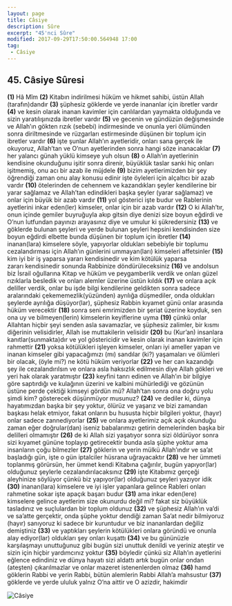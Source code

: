 ```yaml
---
layout: page
title: Câsiye
description: Sûre
excerpt: "45'nci Sûre"
modified: 2017-09-29T17:50:00.564948 17:00
tag: 
 - Câsiye
---
```


## 45. Câsiye Sûresi

**(1)** Hâ Mîm
**(2)** Kitabın indirilmesi hüküm ve hikmet sahibi, üstün Allah (tarafın)dandır
**(3)** şüphesiz göklerde ve yerde inananlar için ibretler vardır
**(4)** ve kesin olarak inanan kavimler için canlılardan yaymakta olduğunda ve sizin yaratılışınızda ibretler vardır
**(5)** ve gecenin ve gündüzün değişmesinde ve Allah’ın gökten rızık (sebebi) indirmesinde ve onunla yeri ölümünden sonra diriltmesinde ve rüzgarları estirmesinde düşünen bir toplum için ibretler vardır
**(6)** işte şunlar Allah’ın ayetleridir, onları sana gerçek ile okuyoruz, Allah’tan ve O’nun ayetlerinden sonra hangi söze inanacaklar
**(7)** her yalancı günah yüklü kimseye yuh olsun
**(8)** o Allah’ın ayetlerinin kendisine okunduğunu işitir sonra direnir, büyüklük taslar sanki hiç onları işitmemiş, onu acı bir azab ile müjdele
**(9)** bizim ayetlerimizden bir şey öğrendiği zaman onu alay konusu edinir işte öyleleri için alçaltıcı bir azab vardır
**(10)** ötelerinden de cehennem ve kazandıkları şeyler kendilerine bir yarar sağlamaz ve Allah’tan edindikleri başka şeyler (yarar sağlamaz) ve onlar için büyük bir azab vardır
**(11)** yol gösterici işte budur ve Rablerinin ayetlerini inkar eden(ler) kimseler, onlar için bir azab vardır
**(12)** O ki Allah’tır, onun içinde gemiler buyruğuyla akıp gitsin diye denizi size boyun eğdirdi ve O’nun lutfundan payınızı arayasınız diye ve umulur ki şükredersiniz
**(13)** ve göklerde bulunan şeyleri ve yerde bulunan şeyleri hepsini kendisinden size boyun eğdirdi elbette bunda düşünen bir toplum için ibretler 
**(14)** inanan(lara) kimselere söyle, yapıyorlar oldukları sebebiyle bir toplumu cezalandırması için Allah’ın günlerini ummayan(ları) kimseleri affetsinler
**(15)** kim iyi bir iş yaparsa yararı kendisinedir ve kim kötülük yaparsa	
zararı kendisinedir sonunda Rabbinize döndürüleceksiniz
**(16)** ve andolsun biz İsrail oğullarına Kitap ve hüküm ve peygamberlik verdik ve onları güzel rızıklarla besledik ve onları alemler üzerine üstün kıldık
**(17)** ve onlara açık deliller verdik, onlar bu işde bilgi kendilerine geldikten sonra sadece aralarındaki çekememezlik(yüzünden) ayrılığa düşmediler, onda oldukları şeylerde ayrılığa düşüyor(lar), şüphesiz Rabbin kıyamet günü onlar arasında hüküm verecektir 
**(18)** sonra seni emrimizden bir şeriat üzerine koyduk, sen ona uy ve bilmeyen(lerin)	kimselerin keyiflerine uyma
**(19)** çünkü onlar Allahtan hiçbir şeyi senden asla savamazlar, ve şüphesiz zalimler, bir kısmı diğerinin velisidirler, Allah ise muttakilerin velisidir
**(20)** bu (Kur’an) insanlara kanıtlar(sunmakta)dır ve yol göstericidir ve kesin olarak inanan kavimler için rahmettir 
**(21)** yoksa kötülükleri işleyen kimseler, onları iyi ameller yapan ve  inanan kimseler gibi yapacağımızı (mı) sandılar (ki?) yaşamaları ve ölümleri bir olacak, (öyle mi?) ne kötü hüküm veriyorlar
**(22)** ve her can kazandığı şey ile cezalandırılsın ve onlara asla haksızlık edilmesin diye Allah gökleri ve yeri hak olarak yaratmıştır
**(23)** keyfini tanrı edinen ve Allah’ın bir bilgiye göre saptırdığı ve kulağının üzerini ve kalbini mühürlediği ve gözünün üstüne perde çektiği kimseyi gördün mü?  Allah’tan sonra ona doğru yolu şimdi kim? gösterecek düşünmüyor musunuz?
**(24)** ve dediler ki, dünya hayatımızdan başka bir şey yoktur, ölürüz ve yaşarız ve bizi zamandan başkası helak etmiyor, fakat onların bu hususta hiçbir bilgileri yoktur, (hayır) onlar sadece zannediyorlar
**(25)** ve onlara ayetlerimiz açık açık okunduğu zaman eğer doğrular(dan) iseniz babalarımızı getirin demelerinden başka bir delilleri olmamıştır
**(26)** de ki Allah sizi yaşatıyor sonra sizi öldürüyor sonra sizi kıyamet gününe toplayıp getirecektir bunda asla şüphe yoktur ama insanların çoğu bilmezler
**(27)** göklerin ve yerin mülkü Allah’ındır ve sa’at başladığı gün, işte o gün iptalciler hüsrana uğrayacaktır
**(28)** ve her ümmeti toplanmış görürsün, her ümmet kendi Kitabına çağırılır, bugün yapıyor(lar) olduğunuz şeylerle cezalandırılacaksınız
**(29)** işte Kitabımız gerçeği aleyhinize söylüyor çünkü biz yapıyor(lar) olduğunuz şeyleri yazıyor idik
**(30)** inanan(lara) kimselere ve iyi işler yapanlara gelince Rableri onları rahmetine sokar işte apaçık başarı budur
**(31)** ama inkar eden(lere) kimselere gelince ayetlerim size okunurdu değil mi? fakat siz büyüklük tasladınız ve suçlulardan bir toplum oldunuz 
**(32)** ve şüphesiz Allah’ın va’di ve sa’atte gerçektir, onda şüphe yoktur dendiği zaman Sa’at nedir bilmiyoruz (hayır) sanıyoruz ki sadece bir kuruntudur ve biz inananlardan değiliz demiştiniz
**(33)** ve yaptıkları şeylerin kötülükleri onlara göründü ve onunla alay ediyor(lar) oldukları şey onları kuşattı
**(34)** ve bu gününüzle karşılaşmayı unuttuğunuz gibi bugün sizi unuttuk  denildi ve yeriniz ateştir ve sizin için hiçbir yardımcınız yoktur
**(35)** böyledir çünkü siz Allah’ın ayetlerini eğlence edindiniz ve dünya hayatı sizi aldattı artık bugün onlar ondan (ateşten) çıkarılmazlar ve onlar mazeret istenenlerden olmaz 
**(36)** hamd göklerin Rabbi ve yerin Rabbi, bütün alemlerin Rabbi Allah’a mahsustur
**(37)** göklerde ve yerde ululuk yalnız O’na aittir ve O azizdir, hakimdir

![Câsiye]({{site.url}}/images/altkenar.png)

